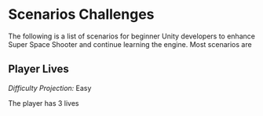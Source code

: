 # Scenarios Challenges
The following is a list of scenarios for beginner Unity developers to enhance Super Space Shooter and continue learning the engine. Most scenarios are 

## Player Lives
*Difficulty Projection:* Easy

The player has 3 lives 
